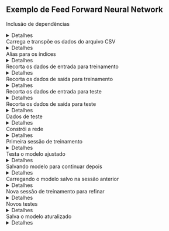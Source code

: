 [//]: <> (Documentação gerada com intmain_docmd)
## Exemplo de Feed Forward Neural Network

Inclusão de dependências
<details>
<summary>Detalhes</summary>
<p>

```c++
#include <mlpack/core.hpp>
#include <mlpack/methods/ann/ffn.hpp>
#include <mlpack/methods/ann/layer/layer.hpp>
#include <mlpack/methods/ann/loss_functions/mean_squared_error.hpp>

using namespace mlpack;
using namespace mlpack::ann;
using namespace mlpack::optimization;
using namespace arma;
using namespace std;

using mlpack::data::Load;
using mlpack::data::Save;
```

</p>
</details>
Carrega e transpõe os dados do arquivo CSV
<details>
<summary>Detalhes</summary>
<p>

```c++
  Load( "foo.csv", data, THROW_EXCEPTION, TRANSPOSE_INPUT ); // 400 rows x 3 cols -> 3 rows x 400 cols
  cout << "Linhas:  " << data.n_rows << endl;                // 3
  cout << "Colunas: " << data.n_cols << endl;                // 400
```

</p>
</details>
Alias para os índices
<details>
<summary>Detalhes</summary>
<p>

```c++
  const auto VAR1_ROW  = 0;
  const auto VAR2_ROW  = 1;
  const auto LABEL_ROW = 2;
  const auto FIRST_COL = 0;
  const auto LAST_COL  = data.n_cols - 1;
  const auto TEST_SIZE = 10;
```

</p>
</details>
Recorta os dados de entrada para treinamento
<details>
<summary>Detalhes</summary>
<p>

```c++
  auto firtsRow  = VAR1_ROW;
  auto firtsCol  = FIRST_COL;
  auto lastRow   = VAR2_ROW;
  auto lastCol   = LAST_COL - TEST_SIZE;
  mat  traindata = data.submat( firtsRow, firtsCol, lastRow, lastCol );
```

</p>
</details>
Recorta os dados de saída para treinamento
<details>
<summary>Detalhes</summary>
<p>

```c++
  firtsRow        = LABEL_ROW;
  lastRow         = LABEL_ROW;
  mat trainlabels = data.submat( firtsRow, firtsCol, lastRow, lastCol );
```

</p>
</details>
Recorta os dados de entrada para teste
<details>
<summary>Detalhes</summary>
<p>

```c++
  firtsRow     = VAR1_ROW;
  lastRow      = VAR2_ROW;
  firtsCol     = LAST_COL - TEST_SIZE + 1;
  lastCol      = LAST_COL;
  mat testdata = data.submat( firtsRow, firtsCol, lastRow, lastCol );
```

</p>
</details>
Recorta os dados de saída para teste
<details>
<summary>Detalhes</summary>
<p>

```c++
  firtsRow       = LABEL_ROW;
  lastRow        = LABEL_ROW;
  mat testlabels = data.submat( firtsRow, firtsCol, lastRow, lastCol );
```

</p>
</details>
Dados de teste
<details>
<summary>Detalhes</summary>
<p>

```c++
  cout << "Dados de entrada para teste: \n" << testdata << endl;
  cout << "Dados de saída para teste: \n" << testlabels << endl;
```

</p>
</details>
Constrói a rede
<details>
<summary>Detalhes</summary>
<p>

```c++
  // Feed Forward Network
  // FFN< tipo de saída das camadas, regra de inicialização > model;
  FFN<MeanSquaredError<>, RandomInitialization> model;
  model.Add<Linear<>>( traindata.n_rows, 8 );
  model.Add<SigmoidLayer<>>();
  model.Add<Linear<>>( 8, 8 );
  model.Add<SigmoidLayer<>>();
  model.Add<Linear<>>( 8, 1 );
  model.Add<SigmoidLayer<>>();
```

</p>
</details>
Primeira sessão de treinamento
<details>
<summary>Detalhes</summary>
<p>

```c++
  for( int i = 0; i < 4; ++i ) {
    model.Train( traindata, trainlabels );
  }
```

</p>
</details>
Testa o modelo ajustado
<details>
<summary>Detalhes</summary>
<p>

```c++
  mat assignments;
  model.Predict( testdata, assignments );
  cout << "Previsões:\n" << assignments << endl;
  cout << "Classificação correta:\n" << testlabels << endl;
```

</p>
</details>
Salvando modelo para continuar depois
<details>
<summary>Detalhes</summary>
<p>

```c++
  Save( "model.xml", "model", model, false );
```

</p>
</details>
Carregando o modelo salvo na sessão anterior
<details>
<summary>Detalhes</summary>
<p>

```c++
  Load( "model.xml", "model", model );
```

</p>
</details>
Nova sessão de treinamento para refinar
<details>
<summary>Detalhes</summary>
<p>

```c++
  for( int i = 0; i < 4; ++i ) {
    model.Train( traindata, trainlabels );
  }
```

</p>
</details>
Novos testes
<details>
<summary>Detalhes</summary>
<p>

```c++
  model.Predict( testdata, assignments );
  cout << "Previsões:\n" << assignments << endl;
  cout << "Classificação correta:\n" << testlabels << endl;
```

</p>
</details>
Salva o modelo aturalizado
<details>
<summary>Detalhes</summary>
<p>

```c++
  Save( "model2.xml", "model", model, false );
```

</p>
</details>
